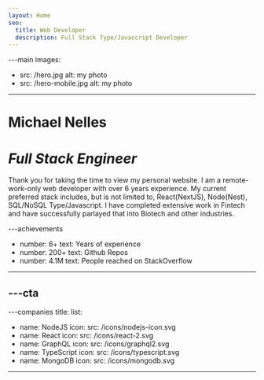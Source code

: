 ```yaml
---
layout: Home
seo:
  title: Web Developer
  description: Full Stack Type/Javascript Developer
---
```


---main
images:
  - src: /hero.jpg
    alt: my photo
  - src: /hero-mobile.jpg
    alt: my photo
---

# <Typewriter>Michael Nelles</Typewriter>

# *Full Stack Engineer*  

<Sep size={12} />
Thank you for taking the time to view my personal website. I am a remote-work-only web developer with over 6 years experience. My current preferred stack includes, but is not limited to, React(NextJS), Node(Nest), SQL/NoSQL Type/Javascript. I have completed extensive work in Fintech and have successfully parlayed that into Biotech and other industries.



---achievements
- number: 6+
  text: Years of experience
- number: 200+
  text: Github Repos
- number: 4.1M
  text: People reached on StackOverflow
---



---cta
---




---companies
title: 
list:
  - name: NodeJS
    icon:
      src: /icons/nodejs-icon.svg
  - name: React
    icon:
      src: /icons/react-2.svg
  - name: GraphQL
    icon:
      src: /icons/graphql2.svg
  - name: TypeScript
    icon:
      src: /icons/typescript.svg
  - name: MongoDB
    icon:
      src: /icons/mongodb.svg
---